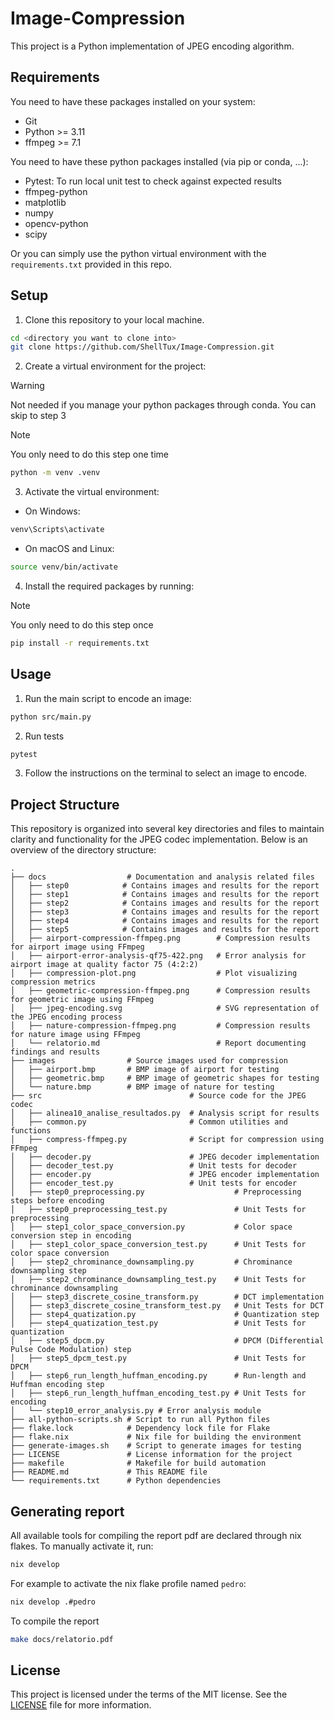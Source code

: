 # Image-Compression

This project is a Python implementation of JPEG encoding algorithm.

## Requirements

You need to have these packages installed on your system:
- Git
- Python >= 3.11
- ffmpeg >= 7.1

You need to have these python packages installed (via pip or conda, ...):
- Pytest: To run local unit test to check against expected results
- ffmpeg-python
- matplotlib
- numpy
- opencv-python
- scipy

Or you can simply use the python virtual environment with the `requirements.txt` provided in this repo.

## Setup

1. Clone this repository to your local machine.

```sh
cd <directory you want to clone into>
git clone https://github.com/ShellTux/Image-Compression.git
```

2. Create a virtual environment for the project:

> [!WARNING]
> Not needed if you manage your python packages through conda.
> You can skip to step 3

> [!NOTE]
> You only need to do this step one time

```sh
python -m venv .venv
```

3. Activate the virtual environment:

- On Windows:

```sh
venv\Scripts\activate
```

- On macOS and Linux:

```sh
source venv/bin/activate
```

4. Install the required packages by running:

> [!NOTE]
> You only need to do this step once

```sh
pip install -r requirements.txt
```

## Usage


1. Run the main script to encode an image:

```sh
python src/main.py
```

2. Run tests

```sh
pytest
```

3. Follow the instructions on the terminal to select an image to encode.

## Project Structure

<!--Report Project Structure Start-->

This repository is organized into several key directories and files to maintain
clarity and functionality for the JPEG codec implementation. Below is an
overview of the directory structure:

```
.
├── docs                  # Documentation and analysis related files
│   ├── step0            # Contains images and results for the report
│   ├── step1            # Contains images and results for the report
│   ├── step2            # Contains images and results for the report
│   ├── step3            # Contains images and results for the report
│   ├── step4            # Contains images and results for the report
│   ├── step5            # Contains images and results for the report
│   ├── airport-compression-ffmpeg.png        # Compression results for airport image using FFmpeg
│   ├── airport-error-analysis-qf75-422.png   # Error analysis for airport image at quality factor 75 (4:2:2)
│   ├── compression-plot.png                  # Plot visualizing compression metrics
│   ├── geometric-compression-ffmpeg.png      # Compression results for geometric image using FFmpeg
│   ├── jpeg-encoding.svg                     # SVG representation of the JPEG encoding process
│   ├── nature-compression-ffmpeg.png         # Compression results for nature image using FFmpeg
│   └── relatorio.md                          # Report documenting findings and results
├── images                # Source images used for compression
│   ├── airport.bmp       # BMP image of airport for testing
│   ├── geometric.bmp     # BMP image of geometric shapes for testing
│   └── nature.bmp        # BMP image of nature for testing
├── src                                 # Source code for the JPEG codec
│   ├── alinea10_analise_resultados.py  # Analysis script for results
│   ├── common.py                       # Common utilities and functions
│   ├── compress-ffmpeg.py              # Script for compression using FFmpeg
│   ├── decoder.py                      # JPEG decoder implementation
│   ├── decoder_test.py                 # Unit tests for decoder
│   ├── encoder.py                      # JPEG encoder implementation
│   ├── encoder_test.py                 # Unit tests for encoder
│   ├── step0_preprocessing.py                    # Preprocessing steps before encoding
│   ├── step0_preprocessing_test.py               # Unit Tests for preprocessing
│   ├── step1_color_space_conversion.py           # Color space conversion step in encoding
│   ├── step1_color_space_conversion_test.py      # Unit Tests for color space conversion
│   ├── step2_chrominance_downsampling.py         # Chrominance downsampling step
│   ├── step2_chrominance_downsampling_test.py    # Unit Tests for chrominance downsampling
│   ├── step3_discrete_cosine_transform.py        # DCT implementation
│   ├── step3_discrete_cosine_transform_test.py   # Unit Tests for DCT
│   ├── step4_quatization.py                      # Quantization step
│   ├── step4_quatization_test.py                 # Unit Tests for quantization
│   ├── step5_dpcm.py                             # DPCM (Differential Pulse Code Modulation) step
│   ├── step5_dpcm_test.py                        # Unit Tests for DPCM
│   ├── step6_run_length_huffman_encoding.py      # Run-length and Huffman encoding step
│   ├── step6_run_length_huffman_encoding_test.py # Unit Tests for encoding
│   └── step10_error_analysis.py # Error analysis module
├── all-python-scripts.sh # Script to run all Python files
├── flake.lock            # Dependency lock file for Flake
├── flake.nix             # Nix file for building the environment
├── generate-images.sh    # Script to generate images for testing
├── LICENSE               # License information for the project
├── makefile              # Makefile for build automation
├── README.md             # This README file
└── requirements.txt      # Python dependencies
```

<!--Report Project Structure End-->

## Generating report

All available tools for compiling the report pdf are declared through nix
flakes. To manually activate it, run:

```sh
nix develop
```

For example to activate the nix flake profile named `pedro`:

```sh
nix develop .#pedro
```

To compile the report

```sh
make docs/relatorio.pdf
```

## License

This project is licensed under the terms of the MIT license. See the [LICENSE](LICENSE) file for more information.

